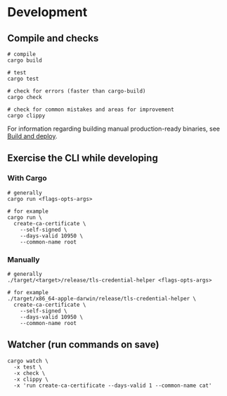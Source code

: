 # Development

## Compile and checks

```shell
# compile
cargo build

# test
cargo test

# check for errors (faster than cargo-build)
cargo check

# check for common mistakes and areas for improvement
cargo clippy
```

For information regarding building manual production-ready binaries, see [Build and deploy](build-and-deploy.md).

## Exercise the CLI while developing

### With Cargo

```shell
# generally
cargo run <flags-opts-args>

# for example
cargo run \
  create-ca-certificate \
    --self-signed \
    --days-valid 10950 \
    --common-name root
```

### Manually

```shell
# generally
./target/<target>/release/tls-credential-helper <flags-opts-args>

# for example
./target/x86_64-apple-darwin/release/tls-credential-helper \
  create-ca-certificate \
    --self-signed \
    --days-valid 10950 \
    --common-name root
```

## Watcher (run commands on save)

```shell
cargo watch \
  -x test \
  -x check \
  -x clippy \
  -x 'run create-ca-certificate --days-valid 1 --common-name cat'
```
